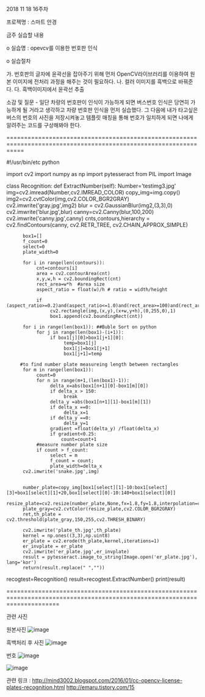 2018 11 18 16주차

프로젝명 : 스마트 안경

금주 실습할 내용

o 실습명 : opevcv를 이용한 번호판 인식

o 실습절차

가. 번호판의 글자에 윤곽선을 잡아주기 위해 먼저 OpenCV라이브러리를 이용하여 원본 이미지에 전처리 과정을 해주는 것이 필요하다.
나. 컬러 이미지를 흑백으로 바꿔준다.
다. 흑백이미지에서 윤곽선 추출 

소감 및 질문 - 일단 차량의 번호판이 인식이 가능하게 되면 버스번호 인식은 당연히 가능하게 될 거라고 생각하고 차량 번호판 인식을 먼저 실습했다.
              그 다음에 내가 타고싶은 버스의 번호의 사진을 저장시켜놓고 템플릿 매칭을 통해 번호가 일치하게 되면 나에게 알려주는 코드를 구상해봐야               한다.


=================================================================================================================

#!/usr/bin/etc python

import cv2
import numpy as np
import pytesseract
from  PIL import Image

class Recognition:
     def ExtractNumber(self):
          Number='testimg3.jpg' 
          img=cv2.imread(Number,cv2.IMREAD_COLOR)
          copy_img=img.copy()
          img2=cv2.cvtColor(img,cv2.COLOR_BGR2GRAY)
          cv2.imwrite('gray.jpg',img2)
          blur = cv2.GaussianBlur(img2,(3,3),0)
          cv2.imwrite('blur.jpg',blur)
          canny=cv2.Canny(blur,100,200)
          cv2.imwrite('canny.jpg',canny)
          cnts,contours,hierarchy  = cv2.findContours(canny, cv2.RETR_TREE, cv2.CHAIN_APPROX_SIMPLE)

          box1=[]
          f_count=0
          select=0
          plate_width=0
          
          for i in range(len(contours)):
               cnt=contours[i]          
               area = cv2.contourArea(cnt)
               x,y,w,h = cv2.boundingRect(cnt)
               rect_area=w*h  #area size
               aspect_ratio = float(w)/h # ratio = width/height
                  
               if  (aspect_ratio>=0.2)and(aspect_ratio<=1.0)and(rect_area>=100)and(rect_area<=700): 
                    cv2.rectangle(img,(x,y),(x+w,y+h),(0,255,0),1)
                    box1.append(cv2.boundingRect(cnt))
         
          for i in range(len(box1)): ##Buble Sort on python
               for j in range(len(box1)-(i+1)):
                    if box1[j][0]>box1[j+1][0]:
                         temp=box1[j]
                         box1[j]=box1[j+1]
                         box1[j+1]=temp
                         
         #to find number plate measureing length between rectangles
          for m in range(len(box1)):
               count=0
               for n in range(m+1,(len(box1)-1)):
                    delta_x=abs(box1[n+1][0]-box1[m][0])
                    if delta_x > 150:
                         break
                    delta_y =abs(box1[n+1][1]-box1[m][1])
                    if delta_x ==0:
                         delta_x=1
                    if delta_y ==0:
                         delta_y=1           
                    gradient =float(delta_y) /float(delta_x)
                    if gradient<0.25:
                        count=count+1
               #measure number plate size         
               if count > f_count:
                    select = m
                    f_count = count;
                    plate_width=delta_x
          cv2.imwrite('snake.jpg',img)
          
          
          number_plate=copy_img[box1[select][1]-10:box1[select][3]+box1[select][1]+20,box1[select][0]-10:140+box1[select][0]] 
          resize_plate=cv2.resize(number_plate,None,fx=1.8,fy=1.8,interpolation=cv2.INTER_CUBIC+cv2.INTER_LINEAR) 
          plate_gray=cv2.cvtColor(resize_plate,cv2.COLOR_BGR2GRAY)
          ret,th_plate = cv2.threshold(plate_gray,150,255,cv2.THRESH_BINARY)
          
          cv2.imwrite('plate_th.jpg',th_plate)
          kernel = np.ones((3,3),np.uint8)
          er_plate = cv2.erode(th_plate,kernel,iterations=1)
          er_invplate = er_plate
          cv2.imwrite('er_plate.jpg',er_invplate)
          result = pytesseract.image_to_string(Image.open('er_plate.jpg'), lang='kor')
          return(result.replace(" ",""))

    
recogtest=Recognition()
result=recogtest.ExtractNumber()
print(result)

===========================================================================================================================
    

관련 사진

원본사진
![image](https://user-images.githubusercontent.com/43947736/49707872-9324cf80-fc70-11e8-8fd5-11019ee285c0.png)

흑백처리 후 사진
![image](https://user-images.githubusercontent.com/43947736/49707878-9ddf6480-fc70-11e8-8b03-be3e9f19102b.png)

번호 
![image](https://user-images.githubusercontent.com/43947736/49707888-a20b8200-fc70-11e8-90dc-a47503cbd28f.png)

![image](https://user-images.githubusercontent.com/43947736/49707734-ffeb9a00-fc6f-11e8-9491-db9a8728ebeb.png)


관련 링크 : http://mind3002.blogspot.com/2016/01/cc-opencv-license-plates-recognition.html
http://emaru.tistory.com/15
